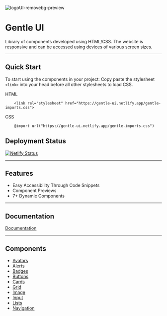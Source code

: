 ![logoUI-removebg-preview](https://img.icons8.com/stickers/60/000000/g.png)

# Gentle UI

Library of components developed using HTML/CSS.
The website is responsive and can be accessed using devices of various screen sizes.

---

## Quick Start

To start using the components in your project: Copy paste the stylesheet `<link>` into your head before all other stylesheets to load CSS.


HTML
```
    <link rel="stylesheet" href="https://gentle-ui.netlify.app/gentle-imports.css">
```

CSS
```
    @import url("https://gentle-ui.netlify.app/gentle-imports.css")
```
    
## Deployment Status
 [![Netlify Status](https://api.netlify.com/api/v1/badges/7b36e178-fb6e-4c9d-abc7-4b39247a3c65/deploy-status)](https://gentle-ui.netlify.app/)

---

## Features

- Easy Accessibility Through Code Snippets
- Component Previews
- 7+ Dynamic Components

---

## Documentation

[Documentation](https://gentle-ui.netlify.app/documentation/alerts.html)

----

## Components

- [Avatars](https://gentle-ui.netlify.app/documentation/avatars.html)
- [Alerts](https://gentle-ui.netlify.app/documentation/alerts.html)
- [Badges](https://gentle-ui.netlify.app/documentation/badges.html)
- [Buttons](https://gentle-ui.netlify.app/documentation/badges.html)
- [Cards](https://gentle-ui.netlify.app/documentation/cards.html)
- [Grid](https://gentle-ui.netlify.app/documentation/grids.html)
- [Image](https://gentle-ui.netlify.app/documentation/images.html)
- [Input](https://gentle-ui.netlify.app/documentation/inputs.html)
- [Lists](https://gentle-ui.netlify.app/documentation/lists.html)
- [Navigation](https://gentle-ui.netlify.app/documentation/navigation.html)


